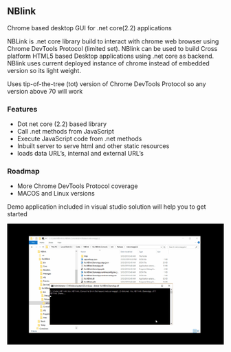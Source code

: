 ## NBlink
Chrome based desktop GUI for .net core(2.2) applications


NBLink is .net core library build to interact with chrome web browser using Chrome DevTools Protocol (limited set). NBlink can be used to build Cross platform HTML5 based Desktop applications using .net core as backend. NBlink uses current deployed instance of chrome instead of embedded version so its light weight.

Uses tip-of-the-tree (tot) version of Chrome DevTools Protocol so any version above 70 will work 

### Features
- Dot net core (2.2) based library 
- Call .net methods from JavaScript
- Execute JavaScript code from .net methods   
- Inbuilt server to serve html and other static resources
- loads data URL’s, internal and external URL’s

### Roadmap
- More Chrome DevTools Protocol coverage 
- MACOS and Linux versions

Demo application included in visual studio solution will help you to get started

<p align="center"><img src="Assets/nblinkdemo.gif" /></p>
